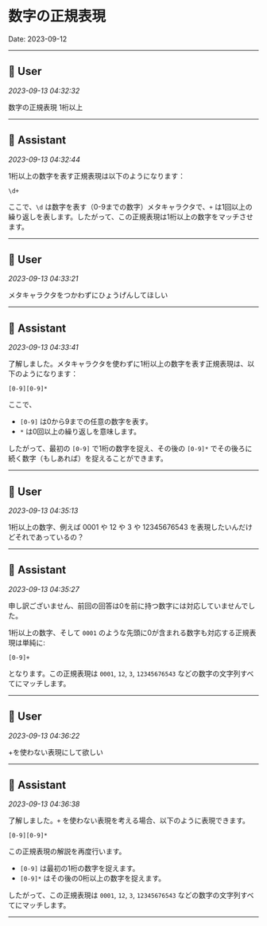 # 数字の正規表現

Date: 2023-09-12

---

## 👤 User
*2023-09-13 04:32:32*

数字の正規表現 1桁以上

---

## 🤖 Assistant
*2023-09-13 04:32:44*

1桁以上の数字を表す正規表現は以下のようになります：

```
\d+
```

ここで、`\d` は数字を表す（0-9までの数字）メタキャラクタで、`+` は1回以上の繰り返しを表します。したがって、この正規表現は1桁以上の数字をマッチさせます。

---

## 👤 User
*2023-09-13 04:33:21*

メタキャラクタをつかわずにひょうげんしてほしい

---

## 🤖 Assistant
*2023-09-13 04:33:41*

了解しました。メタキャラクタを使わずに1桁以上の数字を表す正規表現は、以下のようになります：

```
[0-9][0-9]*
```

ここで、

- `[0-9]` は0から9までの任意の数字を表す。
- `*` は0回以上の繰り返しを意味します。

したがって、最初の `[0-9]` で1桁の数字を捉え、その後の `[0-9]*` でその後ろに続く数字（もしあれば）を捉えることができます。

---

## 👤 User
*2023-09-13 04:35:13*

1桁以上の数字、例えば 0001 や 12 や 3 や 12345676543 を表現したいんだけどそれであっているの？

---

## 🤖 Assistant
*2023-09-13 04:35:27*

申し訳ございません、前回の回答は0を前に持つ数字には対応していませんでした。

1桁以上の数字、そして `0001` のような先頭に0が含まれる数字も対応する正規表現は単純に:

```
[0-9]+
```

となります。この正規表現は `0001`, `12`, `3`, `12345676543` などの数字の文字列すべてにマッチします。

---

## 👤 User
*2023-09-13 04:36:22*

+を使わない表現にして欲しい

---

## 🤖 Assistant
*2023-09-13 04:36:38*

了解しました。`+` を使わない表現を考える場合、以下のように表現できます。

```
[0-9][0-9]*
```

この正規表現の解説を再度行います。

- `[0-9]` は最初の1桁の数字を捉えます。
- `[0-9]*` はその後の0桁以上の数字を捉えます。

したがって、この正規表現は `0001`, `12`, `3`, `12345676543` などの数字の文字列すべてにマッチします。

---
